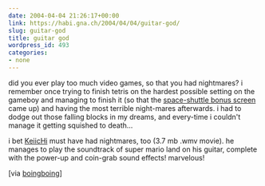 ```yaml
---
date: 2004-04-04 21:26:17+00:00
link: https://habi.gna.ch/2004/04/04/guitar-god/
slug: guitar-god
title: guitar god
wordpress_id: 493
categories:
- none
---
```


did you ever play too much video games, so that you had nightmares? 
i remember once trying to finish tetris on the hardest possible setting on the gameboy and managing to finish it (so that the [space-shuttle bonus screen](http://www.cheatyourgame.com/cheats_gameboy/Tetris.htm) came up) and having the most terrible night-mares afterwards. i had to dodge out those falling blocks in my dreams, and every-time i couldn't manage it getting squished to death...

i bet [KeiicHi](http://mo-mus.com/mario.wmv) must have had nightmares, too (3.7 mb .wmv movie).
he manages to play the soundtrack of super mario land on his guitar, complete with the power-up and coin-grab sound effects! marvelous!

[via [boingboing](https://boingboing.net/2004/04/03/guitar_virtuoso_perf.html)]
